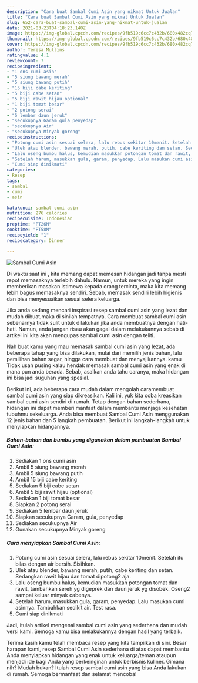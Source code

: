 ```yaml
---
description: "Cara buat Sambal Cumi Asin yang nikmat Untuk Jualan"
title: "Cara buat Sambal Cumi Asin yang nikmat Untuk Jualan"
slug: 652-cara-buat-sambal-cumi-asin-yang-nikmat-untuk-jualan
date: 2021-03-23T04:18:23.140Z
image: https://img-global.cpcdn.com/recipes/9fb519c6cc7c432b/680x482cq70/sambal-cumi-asin-foto-resep-utama.jpg
thumbnail: https://img-global.cpcdn.com/recipes/9fb519c6cc7c432b/680x482cq70/sambal-cumi-asin-foto-resep-utama.jpg
cover: https://img-global.cpcdn.com/recipes/9fb519c6cc7c432b/680x482cq70/sambal-cumi-asin-foto-resep-utama.jpg
author: Teresa Mullins
ratingvalue: 4.1
reviewcount: 7
recipeingredient:
- "1 ons cumi asin"
- "5 siung bawang merah"
- "5 siung bawang putih"
- "15 biji cabe keriting"
- "5 biji cabe setan"
- "5 biji rawit hijau optional"
- "1 biji tomat besar"
- "2 potong serai"
- "5 lembar daun jeruk"
- "secukupnya Garam gula penyedap"
- "secukupnya Air"
- "secukupnya Minyak goreng"
recipeinstructions:
- "Potong cumi asin sesuai selera, lalu rebus sekitar 10menit. Setelah itu bilas dengan air bersih. Sisihkan."
- "Ulek atau blender, bawang merah, putih, cabe keriting dan setan. Sedangkan rawit hijau dan tomat dipotong2 aja."
- "Lalu oseng bumbu halus, kemudian masukkan potongan tomat dan rawit, tambahkan sereh yg digeprek dan daun jeruk yg disobek. Oseng2 sampai keluar minyak cabenya."
- "Setelah harum, masukkan gula, garam, penyedap. Lalu masukan cumi asinnya. Tambahkan sedikit air. Test rasa."
- "Cumi siap dinikmati"
categories:
- Resep
tags:
- sambal
- cumi
- asin

katakunci: sambal cumi asin 
nutrition: 276 calories
recipecuisine: Indonesian
preptime: "PT26M"
cooktime: "PT58M"
recipeyield: "1"
recipecategory: Dinner

---
```



![Sambal Cumi Asin](https://img-global.cpcdn.com/recipes/9fb519c6cc7c432b/680x482cq70/sambal-cumi-asin-foto-resep-utama.jpg)

Di waktu  saat ini , kita memang dapat memesan hidangan jadi tanpa mesti repot memasaknya terlebih dahulu. Namun, untuk mereka yang ingin memberikan masakan istimewa kepada orang tercinta, maka kita memang lebih bagus memasaknya sendiri. Sebab, memasak sendiri lebih higienis dan bisa menyesuaikan sesuai selera keluarga.

Jika anda sedang mencari inspirasi resep sambal cumi asin yang lezat dan mudah dibuat,maka di sinilah tempatnya. Cara membuat sambal cumi asin  sebenarnya tidak sulit untuk dilakukan jika anda membuatnya dengan hati-hati. Namun, anda jangan risau akan gagal dalam melakukannya 
sebab di artikel ini kita akan mengupas sambal cumi asin dengan teliti.  



Nah buat kamu yang mau memasak sambal cumi asin yang lezat, ada beberapa tahap yang bisa dilakukan, mulai dari memilih jenis bahan, lalu pemilihan bahan segar, hingga cara membuat dan menyajikannya. kamu Tidak usah pusing kalau hendak memasak sambal cumi asin yang enak di mana pun anda berada. Sebab, asalkan anda  tahu caranya, maka hidangan ini bisa jadi suguhan yang spesial.

Berikut ini, ada beberapa cara mudah dalam mengolah caramembuat sambal cumi asin yang siap dikreasikan. Kali ini, yuk kita coba kreasikan sambal cumi asin sendiri di rumah. Tetap dengan bahan sederhana, hidangan ini dapat memberi manfaat dalam membantu menjaga kesehatan tubuhmu sekeluarga. Anda bisa membuat Sambal Cumi Asin menggunakan 12 jenis bahan dan 5 langkah pembuatan. Berikut ini langkah-langkah untuk menyiapkan hidangannya.

<!--inarticleads1-->

##### Bahan-bahan dan bumbu yang digunakan dalam pembuatan Sambal Cumi Asin:

1. Sediakan 1 ons cumi asin
1. Ambil 5 siung bawang merah
1. Ambil 5 siung bawang putih
1. Ambil 15 biji cabe keriting
1. Sediakan 5 biji cabe setan
1. Ambil 5 biji rawit hijau (optional)
1. Sediakan 1 biji tomat besar
1. Siapkan 2 potong serai
1. Sediakan 5 lembar daun jeruk
1. Siapkan secukupnya Garam, gula, penyedap
1. Sediakan secukupnya Air
1. Gunakan secukupnya Minyak goreng




<!--inarticleads2-->

##### Cara menyiapkan Sambal Cumi Asin:

1. Potong cumi asin sesuai selera, lalu rebus sekitar 10menit. Setelah itu bilas dengan air bersih. Sisihkan.
1. Ulek atau blender, bawang merah, putih, cabe keriting dan setan. Sedangkan rawit hijau dan tomat dipotong2 aja.
1. Lalu oseng bumbu halus, kemudian masukkan potongan tomat dan rawit, tambahkan sereh yg digeprek dan daun jeruk yg disobek. Oseng2 sampai keluar minyak cabenya.
1. Setelah harum, masukkan gula, garam, penyedap. Lalu masukan cumi asinnya. Tambahkan sedikit air. Test rasa.
1. Cumi siap dinikmati




Jadi, itulah artikel mengenai  sambal cumi asin  yang sederhana dan mudah versi kami. Semoga kamu bisa melakukannya dengan hasil yang terbaik. 

Terima kasih kamu telah membaca resep yang kita tampilkan di sini. Besar harapan kami, resep  Sambal Cumi Asin sederhana di atas dapat membantu Anda menyiapkan hidangan yang enak untuk keluarga/teman ataupun menjadi ide bagi Anda yang berkeinginan untuk berbisnis kuliner. Gimana nih? Mudah bukan? Itulah resep sambal cumi asin yang bisa Anda lakukan di rumah. Semoga bermanfaat dan selamat mencoba!

